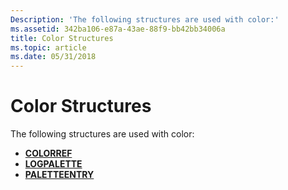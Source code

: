 ```yaml
---
Description: 'The following structures are used with color:'
ms.assetid: 342ba106-e87a-43ae-88f9-bb42bb34006a
title: Color Structures
ms.topic: article
ms.date: 05/31/2018
---
```


# Color Structures

The following structures are used with color:

-   [**COLORREF**](colorref.md)
-   [**LOGPALETTE**](/windows/win32/api/wingdi/ns-wingdi-logpalette)
-   [**PALETTEENTRY**](/previous-versions//dd162769(v=vs.85))

 

 